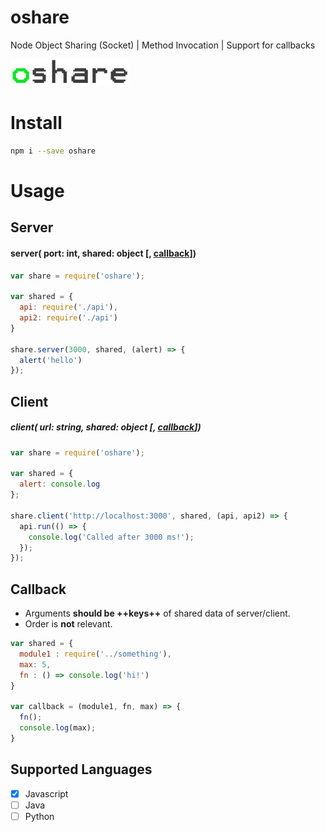 # oshare
Node Object Sharing (Socket) | Method Invocation | Support for callbacks

![](https://github.com/fcannizzaro/oshare/blob/master/logo.png?raw=true)

# Install

```sh
npm i --save oshare
```

# Usage

## Server

#### server( port: int, shared: object \[, [callback](#callback)\])

```javascript
var share = require('oshare');

var shared = {
  api: require('./api'),
  api2: require('./api')
}

share.server(3000, shared, (alert) => {
  alert('hello')
});
```

## Client

##### client( url: string, shared: object \[, [callback](#callback)\])

```javascript
var share = require('oshare');

var shared = {
  alert: console.log
};

share.client('http://localhost:3000', shared, (api, api2) => {
  api.run(() => {
    console.log('Called after 3000 ms!');
  });
});
```

## Callback

- Arguments **should be ++keys++** of shared data of server/client.
- Order is **not** relevant.

```javascript
var shared = {
  module1 : require('../something'),
  max: 5,
  fn : () => console.log('hi!')
}

var callback = (module1, fn, max) => {
  fn();
  console.log(max);
}
```

## Supported Languages
- [x] Javascript
- [ ] Java
- [ ] Python
